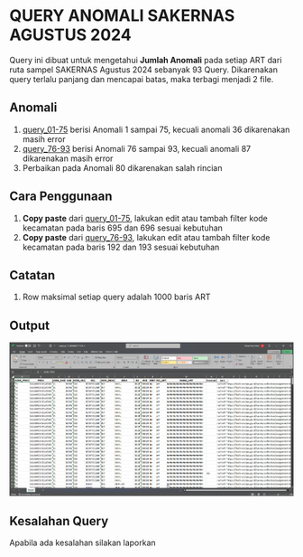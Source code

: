 # QUERY ANOMALI SAKERNAS AGUSTUS 2024
Query ini dibuat untuk mengetahui **Jumlah Anomali** pada setiap ART dari ruta sampel SAKERNAS Agustus 2024 sebanyak 93 Query. Dikarenakan query terlalu panjang dan mencapai batas, maka terbagi menjadi 2 file.

## Anomali
1. [query_01-75](https://github.com/fauzifam/query-anomali-sak0824/blob/main/query_01-75.sql) berisi Anomali 1 sampai 75, kecuali anomali 36 dikarenakan masih error
2. [query_76-93](https://github.com/fauzifam/query-anomali-sak0824/blob/main/query_76-93.sql) berisi Anomali 76 sampai 93, kecuali anomali 87 dikarenakan masih error
3. Perbaikan pada Anomali 80 dikarenakan salah rincian

## Cara Penggunaan
1. **Copy paste** dari [query_01-75](https://github.com/fauzifam/query-anomali-sak0824/blob/main/query_01-75.sql), lakukan edit atau tambah filter kode kecamatan pada baris 695 dan 696 sesuai kebutuhan
2. **Copy paste** dari [query_76-93](https://github.com/fauzifam/query-anomali-sak0824/blob/main/query_76-93.sql), lakukan edit atau tambah filter kode kecamatan pada baris 192 dan 193 sesuai kebutuhan

## Catatan
1. Row maksimal setiap query adalah 1000 baris ART

## Output
![Output](https://github.com/fauzifam/query-anomali-sak0824/blob/main/pictures.png)

## Kesalahan Query
Apabila ada kesalahan silakan laporkan
